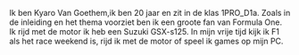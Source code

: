 Ik ben Kyaro Van Goethem,ik ben 20 jaar en zit in de klas 1PRO_D1a.
Zoals in de inleiding en het thema voorziet ben ik een groote fan van Formula One.
Ik rijd met de motor ik heb een Suzuki GSX-s125.
In mijn vrije tijd kijk ik F1 als het race weekend is, rijd ik met de motor of speel ik games op mijn PC. 
